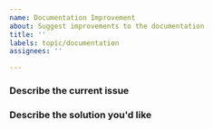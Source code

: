 ```yaml
---
name: Documentation Improvement
about: Suggest improvements to the documentation
title: ''
labels: topic/documentation
assignees: ''

---
```


### Describe the current issue

<!-- A clear and concise description of what the problem is,
e.g.. This section is unclear ..., or I can't find information on ...
-->

### Describe the solution you'd like

<!-- A clear and concise description of what you would like to see happen. -->
